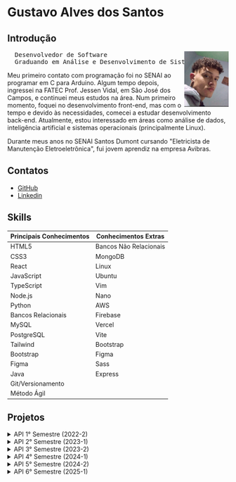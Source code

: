 # Gustavo Alves dos Santos

## Introdução
<img align="right" src="./assets/pfp.jpeg" alt="foto" width="20%" >
<p>
<pre>
  Desenvolvedor de Software   
  Graduando em Análise e Desenvolvimento de Sistemas
</pre>
</p>
 

Meu primeiro contato com programação foi no SENAI ao programar em C para Arduino. Algum tempo depois, ingressei na FATEC Prof. Jessen Vidal, em São José dos Campos, e continuei meus estudos na área. Num primeiro momento, foquei no desenvolvimento front-end, mas com o tempo e devido às necessidades, comecei a estudar desenvolvimento back-end. Atualmente, estou interessado em áreas como análise de dados, inteligência artificial e sistemas operacionais (principalmente Linux).


Durante meus anos no SENAI Santos Dumont cursando "Eletricista de Manutenção Eletroeletrônica", fui jovem aprendiz na empresa Avibras.

## Contatos
- [GitHub](https://github.com/ogustavoalves)
- [Linkedin](https://www.linkedin.com/in/ogustavoalves/)

## Skills

| **Principais Conhecimentos** | **Conhecimentos Extras**  |
|-----------------------------|--------------------------|
| HTML5                       | Bancos Não Relacionais   |
| CSS3                        | MongoDB                  |
| React                       | Linux                    |
| JavaScript                  | Ubuntu                   |
| TypeScript                  | Vim                      |
| Node.js                     | Nano                     |
| Python                      | AWS                      |
| Bancos Relacionais          | Firebase                 |
| MySQL                       | Vercel                   |
| PostgreSQL                  | Vite                     |
| Tailwind                    | Bootstrap                |
| Bootstrap                   | Figma                    |
| Figma                       | Sass                     |
| Java                        | Express                  |
| Git/Versionamento           |                          |
| Método Ágil                 |                          |

## Projetos

<details> 
<summary>API 1° Semestre (2022-2)</summary>

**Data:** *Agosto/2022*  
**Empresa:** *FATEC São José dos Campos - SP*  
Profº Antônio Egydio São Tiago Graça  

**Desafio:**  
Realizar a identificação de falhas nos equipamentos dos laboratórios de informática da FATEC-SJC, visando a abertura de solicitações internas para que as devidas correções sejam aplicadas de forma ágil e eficaz.

**Solução:**  
Para resolver o problema sugerido, criamos uma solução que facilita a abertura de chamados para o técnico e também possibilita a visualização rápida das máquinas em cada sala, permitindo que o técnico saiba o estado de cada uma. Essa visualização é personalizável.

A problemática apresentada era fazer o mapeamento dos computadores da FATEC que precisassem de manutenção, exibindo-os em um layout que mimetizasse os laboratórios.

A equipe chegou à seguinte solução:

**Requisitos**
- [x] Página Home
- [x] Páginas dos Laboratórios (3º e 4º andar)
- [x] Página do Técnico
- [x] Funções referentes ao login do Técnico
- [x] Implementação do Flask
- [x] Responsividade

### Imagens do Projeto
<img src="./assets/mvp-sprint4.gif" alt="aplicação rodando">

Para mais informações:  
[GitHub](https://github.com/ogustavoalves/API_MirageGroup)

#### Tecnologias Utilizadas

| Nome       | Descrição                                              |
|------------|--------------------------------------------------------|
| HTML5      | Estruturação de páginas web                            |
| CSS3       | Estilização das páginas web                            |
| JavaScript | Adicionar dinamismo/comportamento às páginas            |
| Bootstrap  | Framework CSS que facilita a estilização               |
| Python     | Linguagem de programação usada no backend               |
| Flask      | Microframework web usado como base da aplicação         |
| MySQL      | Banco de dados relacional para armazenar dados de usuários e login do técnico |
| Heroku     | Serviço usado para hospedar o backend                   |
| GitHub     | Usado para versionamento da aplicação                   |
| Figma      | Usado para desenvolver o MVP do projeto                 |

### Contribuições Pessoais

Na sessão de controle de chamados, fui responsável por exibir os cards e filtrá-los entre resolvidos e não resolvidos, atribuindo cores específicas para facilitar o entendimento do usuário. Isso foi feito usando JavaScript DOM, manipulando o HTML e CSS. No geral, minha participação prática nesse projeto foi mínima devido às minhas skills, que eram inferiores às dos meus colegas de equipe, então me reservei a dar suporte e fornecer/avaliar ideias com o time. 

### Hard Skills

| Skill          |  Proficiência |  Descrição                                                |
|----------------|---------------|-----------------------------------------------------------|
| HTML5          | 9/10          | Estruturar páginas web, usar elementos semânticos e aplicar técnicas de formatação e layout. |
| CSS3           | 9/10          | Estilizar páginas web aplicando técnicas de layout responsivo. |
| JavaScript DOM | 6/10          | Usar o JavaScript DOM para alterar elementos na aplicação web e exibir dinamicamente o conteúdo desejado. |
| Git            | 8/10          | Trabalhar com versionamento de código, dividindo o projeto em branches para melhor organização. |

### Soft Skills

- **Comunicação**:  
  Aprimorei minha capacidade de comunicar ideias com clareza e ouvir ativamente meus colegas de equipe em busca de consenso e soluções para os problemas impostos. Exemplo: quando precisávamos decidir o que seria melhor exibir na página inicial do app, concluímos que um "tutorial" de uso seria uma ótima escolha.

- **Trabalho em equipe**:  
  Desenvolvi uma melhor aptidão para trabalhar em equipe, combinando meus esforços com os dos outros e compensando falhas e fraquezas do grupo. Exemplo: ao decidir quais membros da equipe atuariam melhor no front-end e quais no back-end.

- **Resolução de problemas**:  
  Minha forma de enxergar problemas e apresentar soluções foi grandemente aprimorada. Tornei-me capaz de abordar um desafio grande, quebrando-o em partes menores e solucionando-as gradualmente. Também aprendi a priorizar soluções, focando naquelas que trariam maior valor ao cliente ou à pessoa com o problema.

</details>

<!----------------------------------------------->

<details> 
<summary>API 2° Semestre (2023-1)</summary>

**Data:** *Fevereiro/2023*  
**Empresa:** *FATEC São José dos Campos - SP*  
Profº Giuliano Araújo Bertoti  

**Problemática:**  
Muitas escolas enfrentam dificuldades no gerenciamento do fluxo escolar em sala de aula devido à falta de ferramentas adequadas para organizar e acompanhar as atividades de professores e alunos. Além disso, a limitação ou ausência de conexão com a internet em algumas regiões prejudica o uso de soluções baseadas na web, dificultando o acesso a informações essenciais para o planejamento e a execução das aulas. Isso cria a necessidade de uma solução prática, acessível e independente da conectividade, para que os professores possam gerenciar de forma eficiente as atividades escolares no dia a dia.

**Solução:**  
A solução encontrada foi uma aplicação para otimizar a gestão acadêmica, oferecendo funcionalidades que permitem o gerenciamento completo de alunos, turmas, atividades e notas. Com telas específicas para visão geral, cadastro e acompanhamento, o sistema centraliza informações e automatiza processos, proporcionando maior eficiência e organização no ambiente escolar. Essa solução visa atender às necessidades de professores, facilitando o monitoramento do desempenho dos alunos e o planejamento pedagógico.

**Composição**
- [x] Tela Home/"Visão Geral"
- [x] Tela de Aluno
- [x] Tela de Atividade
- [x] Tela de Notas
- [x] Cadastro de Turmas
- [x] Cadastro de Alunos
- [x] Cadastro de Atividades
- [x] Cadastro de Notas

### Imagens do Projeto
<img src="https://github.com/MirageGroup/API_MirageGroup_2sem/assets/56747051/0679c30b-f9d5-464e-81de-0c84bfbf7ad9" alt="aplicação rodando">

Para mais informações:  
[GitHub](https://github.com/MirageGroup/API_MirageGroup_2sem)

#### Tecnologias Utilizadas

| Skill      |  Descrição                                                     |
|------------|----------------------------------------------------------------|
| Java       | Linguagem usada no backend da aplicação.                       |
| Java Swing | Biblioteca usada para criar interfaces de aplicações Java Desktop. |
| MySQL      | Banco de dados relacional usado para armazenar as informações. |
| GitHub     | Usado para o versionamento da aplicação.                       |
| Figma      | Usado para desenvolver o MVP do projeto.                       |

### Contribuições Pessoais (Papel Scrum: Dev Team)

Fiquei encarregado de implementar o método que obtinha o nome das atividades ("Assignments"), utilizando "Java ArrayList", garantindo que a aplicação processasse e exibisse os dados de maneira eficiente. Além disso, cuidei de ajustes mínimos na aparência do app, aprimorando a experiência do usuário com detalhes visuais. Também contribui na modelagem do banco de dados em MySQL, ajudando a estruturar a base de dados de forma otimizada e alinhada às necessidades do projeto. Minha atuação foi fundamental para a integração entre o front-end e o back-end da aplicação.

### Hard Skills

| Skill      |  Proficiência |  Descrição                                                     |
|------------|---------------|----------------------------------------------------------------|
| Java       | 7/10          | Desenvolver com a linguagem e programar orientado a objetos.   |
| Java Swing | 6/10          | Criar interfaces (GUI) para programas Java Desktop.            |
| MySQL      | 8/10          | Desenvolvi melhor capacidade ao modelar banco de dados.        |
| GitHub/Git | 9/10          | Realizar merges de branches pessoais com a branch principal do projeto. |

### Soft Skills

- **Comunicação**:  
  Desenvolvi melhor capacidade de comunicar minhas falhas e necessidades à equipe. Exemplo: ao solicitar mais tempo para focar em entender Orientação a Objetos e a biblioteca Java Swing.

- **Trabalho em equipe**:  
  Aprimorei minha capacidade de trabalhar em equipe, aprendendo a dividir esforços e tarefas de acordo com as forças e capacidades de cada membro. Exemplo: dividir tarefas práticas e de estudo conforme a aptidão de cada integrante com Java e Orientação a Objetos.

- **Proatividade**:  
  Tornei-me capaz de identificar pontos onde minha atuação era necessária e agi para ajudar minha equipe.

- **Flexibilidade**:  
  Aprendi a lidar com a frustração e a reiniciar o projeto sem perder tempo. Exemplo: ao ter que descartar as interfaces feitas com JavaFX e reiniciar com Java Swing.

</details>

<!----------------------------------------------->

<details> 
<summary>API 3° Semestre (2023-2)</summary>

**Data:** *Agosto/2023*  
**Empresa:** *IONIC Health*  
**Área de atuação:** A Ionic Health atua na digitalização e automação da medicina diagnóstica, com foco em IoT, inteligência artificial e monitoramento remoto, otimizando processos médicos, equipamentos e serviços para melhorar a eficiência e qualidade na saúde​.

**Problemática:**  
Empresas que adotam padrões de qualidade baseados em ISOs frequentemente enfrentam desafios no gerenciamento de processos e procedimentos relacionados à sua aplicação. A falta de uma plataforma centralizada para organizar, monitorar e garantir conformidade dificulta a execução consistente desses padrões. Isso pode levar a falhas no acompanhamento das normas, retrabalho e perda de eficiência operacional, comprometendo a qualidade geral dos processos e a conformidade com auditorias.

**Solução:**  
A equipe desenvolveu como solução a plataforma, que visava resolver os desafios enfrentados por empresas que adotam padrões de qualidade baseados em ISOs, oferecendo um sistema centralizado para o gerenciamento de processos e evidências. Com funcionalidades como uma página de Kanban para visualização de tarefas, cadastro de processos e usuários, além de um sistema de login e controle de evidências, a ferramenta facilitava o acompanhamento das normas e promovia a conformidade. A responsividade garantia o acesso em diferentes dispositivos, melhorando a eficiência operacional e minimizando retrabalho, o que contribuiu para a qualidade e preparação para auditorias.

**Compisição**
- [x] Página de Kanban
- [x] Cadastro de processos
- [x] Cadastro/Login de usuário
- [x] Cadastro de evidências
- [x] Responsividade

### Imagens do Projeto
<img src="https://camo.githubusercontent.com/a7c73675294403daa2efb06d117a5429bb44562b81ac7646fb7c15579929520f/68747470733a2f2f696d672e796f75747562652e636f6d2f76692f6c6332583667744a5674592f6d617872657364656661756c742e6a7067" alt="aplicação rodando">

Para mais informações:  
[GitHub](https://github.com/MirageGroup/API_MirageGroup_3sem)

#### Tecnologias Utilizadas

| Nome         |  Descrição                                                              |
|--------------|-------------------------------------------------------------------------|
| Node.js      | Framework para rodar JavaScript como linguagem de backend.              |
| TypeScript   | Superset do JavaScript, adicionando tipagem estática opcional.          |
| MySQL        | Banco de dados relacional.                                              |
| React        | Biblioteca JavaScript usada para criar páginas web dinâmicas.           |
| Figma        | Usado para criar o MVP do projeto.                                      |

### Contribuições Pessoais (Papel Scrum: Dev Team)

Minhas funções incluíram a criação da maior parte do protótipo no Figma, onde desenvolvi o design das interfaces e a experiência do usuário, garantindo uma navegação intuitiva e fluída. Além disso, criei a estrutura da tela de Kanban, utilizando React com JavaScript, o que permitiu uma interação eficiente com as tarefas e um fluxo de trabalho organizado. Minha contribuição foi focada no front-end do projeto, assegurando que tanto o design visual quanto a implementação das funcionalidades estivessem alinhados com as necessidades do sistema.

### Hard Skills

| Skill       |  Proficiência |  Descrição   |
|-------------|---------------|--------------|
| JavaScript  | 8/10          | Aprendi a programar com JavaScript no front-end, usando-o no React. |
| React       | 8/10          | Aprendi a desenvolver páginas web dinâmicas usando React. |
| Figma       | 9/10          | Tornei-me capaz de criar protótipos no Figma. |

### Soft Skills

- **Autonomia**:  
  Fui capaz de identificar as necessidades da equipe e os problemas do projeto, tomando a frente para aprender como resolvê-los e efetivamente resolvê-los sem pedir auxílio dos meus colegas o tempo todo. Exemplo: ao criar o protótipo da plataforma no Figma, uma ferramenta com a qual tinha pouca experiência.

- **Desenvolver Soluções**:  
  Tendo em mente o problema apresentado, aprendi a desenvolver soluções pensando em ideias que abordam problemas semelhantes. Exemplo: quando sugeri a ideia de um Kanban como funcionalidade principal da plataforma.

</details>


<!----------------------------------------------->

<details> 
<summary>API 4° Semestre (2024-1)</summary>

**Data:** *Fevereiro/2024*  
**Empresa:** *SIATT*  
**Área de atuação:** A Siatt desenvolve sistemas de defesa de alta tecnologia, incluindo mísseis inteligentes e integração de sistemas complexos, fornecendo soluções avançadas para atender demandas militares e estratégicas no Brasil​.

**Problemática:**  
O agendamento de reuniões é um processo frequentemente ineficiente, especialmente em ambientes corporativos que envolvem diversas fontes de dados e necessidades distintas, como diferentes formatos (presencial, online, híbrido) e níveis de permissão. A ausência de automação nesse processo resulta em desperdício de tempo, conflitos de agenda e falta de organização. Além disso, a preparação manual de atas aumenta a carga administrativa, dificultando a otimização do fluxo de trabalho e a colaboração eficiente entre os participantes.

**Solução:**  
O time desenvolveu uma plataforma para otimizar o agendamento de reuniões em ambientes corporativos, resolvendo problemas de ineficiência e falta de organização. A aplicação incluía páginas para Home, Salas, Reuniões e Usuário, além de funcionalidades para cadastro, exclusão e edição de reuniões e usuários. A ferramenta automatizava o processo de agendamento e organização, minimizando conflitos de agenda e economizando tempo. A responsividade garantiu o acesso em diferentes dispositivos, enquanto a gestão de permissões e tipos de reuniões (presenciais, online ou híbridas) melhorava a colaboração e a eficiência do fluxo de trabalho.

**Composição**
- [x] Páginas: Home, Salas, Reuniões e Usuário
- [x] Cadastro de: Reuniões e Usuários
- [x] Funcionalidades relacionadas às reuniões (exclusão, deleção)
- [x] Responsividade

### Imagens do Projeto
<img src="./assets/API4.jpeg" alt="aplicação rodando">

Para mais informações:  
[GitHub](https://github.com/MirageGroup/API_MirageGroup_4sem)

#### Tecnologias Utilizadas

| Nome             |  Descrição                                                                  |
|------------------|-----------------------------------------------------------------------------|
| React            | Desenvolvimento da interface do usuário.                                    |
| TypeScript       | Linguagem utilizada para o desenvolvimento frontend e backend.              |
| Node.js          | Backend responsável por gerenciar as funcionalidades da aplicação.          |
| TypeORM          | Integração com o banco de dados para gerenciamento de informações.          |
| API do Zoom      | Conexão direta com o Zoom para facilitar a organização de reuniões virtuais. |
| AWS              | Hospedagem da aplicação e gerenciamento de serviços na nuvem.               |

### Contribuições Pessoais (Papel Scrum: Dev Team)

Efetuei algumas alterações mínimas no carousel de reuniões e no calendário, utilizando React com TypeScript, para melhorar a usabilidade e a performance dessas funcionalidades. Além disso, fui responsável pela criação do protótipo da aplicação no Figma, onde trabalhei no design das telas e na definição da experiência do usuário. Minha contribuição foi crucial para garantir que as interfaces fossem visualmente atraentes e funcionais, além de proporcionar uma base sólida para o desenvolvimento da aplicação.

### Hard Skills

| Skill       |  Proficiência |  Descrição   |
|-------------|---------------|--------------|
| TypeScript  | 6/10          | Aprimorei minha capacidade de desenvolver com TypeScript no front-end. |
| React       | 8/10          | Melhorei meu desenvolvimento de páginas web dinâmicas usando React. |
| Figma       | 9/10          | Tornei-me capaz de criar protótipos no Figma com mais eficiência e usando técnicas intermediárias. |

### Soft Skills

- **Pensamento em Terceira Pessoa (Usuário)**:  
  Fui capaz de aprimorar minha habilidade de me colocar no lugar do usuário. Exemplo: ao desenvolver a UI do projeto, precisei pensar em como o usuário agiria ao utilizar nossa plataforma.

</details>


<!------------------------------>

<details> 
<summary>API 5° Semestre (2024-2)</summary>

**Data:** *Agosto/2024*  
**Empresa:** *Kersys*  
**Área de atuação:** A Kersys é uma empresa brasileira que oferece soluções tecnológicas para a gestão florestal e agrícola, focando na otimização de recursos e processos. Seus sistemas auxiliam no planejamento e controle de plantios florestais e operações agrícolas.

**Problemática:**  
Desenvolver um aplicativo para produtores rurais, com o objetivo de permitir o acompanhamento das variações climáticas em suas lavouras. O sistema deve possibilitar o cadastro de pontos de monitoramento, permitindo a visualização de gráficos sobre a pluviometria e temperatura desde uma data informada até o momento atual.

**Solução:**  
A solução na qual o time chegou foi um plataforma interativa voltada para o gerenciamento de pontos georreferenciados, com foco em cultivos ou áreas específicas. Oferece funcionalidades completas, como cadastro e autenticação de usuários, mapeamento e registro de coordenadas, histórico de dados em um dashboard informativo, e personalização no perfil do usuário. Além disso, conta com notificações push para manter os usuários atualizados em tempo real. A interface intuitiva visa facilitar o uso, promovendo eficiência e organização.

**Composição**
- [x] Tela de Cadastro
- [x] Tela de Login
- [x] Funcionalidade de Cadastro/Login de usuário
- [x] Tela de seleção de pontos (mapa)
- [x] Tela de cadastro de coordenadas/cultivos
- [x] Tela de dashboard/histórico
- [x] Tela de perfil
- [x] Tela home
- [x] Funcionalidade de disparo de notificações push


### Imagens do Projeto
<img src="assets/gif-api-5.gif" alt="aplicação rodando">

Para mais informações:  
[GitHub](https://github.com/MirageGroup/API_MirageGroup_5_Semestre)

#### Tecnologias Utilizadas

| Nome         |  Descrição                                                              |
|--------------|-------------------------------------------------------------------------|
| Node.js      | Framework para rodar JavaScript como linguagem de backend.              |
| TypeScript   | Superset do JavaScript, adicionando tipagem estática opcional.          |
| Firebase     | Banco de dados não relacional.                                          |
| React Native | Estrutura de software usada para desenvolver aplicativos móveis.        |
| Figma        | Usado para criar o MVP do projeto.                                      |
| Android Studio | IDE usada para testar e criar aplicativos android.                    |

### Contribuições Pessoais (Papel Scrum: Product Owner)

Atuei como Product Owner, sendo responsável por conduzir o processo de coleta de requisitos, o que incluía fazer perguntas detalhadas ao cliente para entender suas necessidades e expectativas. Também apresentei as sprints, garantindo que a equipe tivesse clareza sobre os objetivos e as entregas em cada fase. A comunicação constante com o cliente e a equipe foi essencial para o sucesso do projeto.

### Hard Skills

| Skill       |  Proficiência |  Descrição   |
|-------------|---------------|--------------|
| Jira        |    7/10       | Aprendi a usar a plataforma para gerenciar o projeto, quebrando e atribuindo tasks |
| Figma       |    9/10       | Aprimorei minha capacidade de criar o MVP do projeto. |


### Soft Skills

- **Comunicação em público**:  
  Tornei-me melhor em falar em público devido às apresentações de sprint ao cliente, aprendendo a apresentar nosso produto em um espaço de tempo curto no "formato de pitch de vendas". Exemplo: todas as apresentações de sprint da 5° API.

- **Priorizar tarefas**:  
  Aprendi a selecionar tarefas conforme seu valor para o projeto final, entendendo o que é de maior importância para o cliente e negociando com a equipe para focar em tal tarefa. Exemplo: quando decidimos deixar o sistema de login do usuário para a segunda sprint, focando na tarefa de "conectividade".

</details>

<!------------------------------>

<details> 
<summary>API 6° Semestre (2025-1)</summary>

**Data:** *Fevereito/2025*  
**Empresa:** *Dom Rock*  
**Área de atuação:** A Dom Rock atua na área de Big Data e Inteligência Artificial, oferecendo soluções para integração, análise e gestão de dados em larga escala. Suas plataformas atendem empresas B2B com foco em automação de decisões, otimização de processos e geração de insights estratégicos.


**Problemática:**  
O desafio da Dom Rock consiste em criar uma aplicação web para avaliação de respostas de LLMs, visando aprimorar o retreinamento desses modelos por meio de feedback humano. A aplicação deve permitir o envio de um prompt para dois LLMs via API simultaneamente, apresentar as duas respostas obtidas e permitir que o usuário avalie cada resposta e compare-as, justificando qual foi a melhor. Todas essas informações deverão ser gravadas em um banco de dados para futuros retreinamentos dos LLMs.

**Solução:**  
A solução na qual o time chegou foi um plataforma com uma interface para conversa (chat) com dois LLMs em simultâneo, além da funcionalidade de avaliação de cada resposta e uma tela de dashboard onde são apresentados os gráficos de comparativo entre modelos e de tempo de resposta de cada modelo.

**Composição**
- [x] Tela de caht
- [x] Tela de Dashboard
- [x] Funcionalidade de avaliação de respostas
- [x] Conexão com dois LLMs (Qwen & Deepseek)
- [x] "Tom de conversa" dos modelos editado visando maior empatia
- [x] Funcionalidade de RAG (Retrieval-Augmented Generation) 
- [x] Armazenamento de dados visando RLHF (Reinforcement learning from human feedback)


### Imagens do Projeto
<img src="assets/api_6.gif" alt="aplicação 6 rodando">

Para mais informações:  
[GitHub](https://github.com/MirageGroup/API_MirageGroup_6_Semestre)

#### Tecnologias Utilizadas

| Nome         | Descrição                                                               |
|--------------|-------------------------------------------------------------------------|
| Vue.js       | Framework progressivo para a construção de interfaces de usuário. |
| Spring Boot  | Framework para facilitar a criação de aplicações Java autônomas e baseadas em microserviços. |
| Python       | Linguagem de programação de alto nível, amplamente usada para desenvolvimento web, análise de dados e inteligência artificial. |
| FastAPI      | Moderno framework web para a construção de APIs com Python, baseado em tipos padrão do Python. |
| LangChain    | Framework para o desenvolvimento de aplicações alimentadas por grandes modelos de linguagem (LLMs). |
| Groq         | Plataforma de inferência para LLMs que oferece desempenho de baixa latência. |
| Qwen         | Família de modelos de linguagem grandes de código aberto, desenvolvidos pelo Alibaba Cloud. |
| DeepSeek     | Modelos de linguagem grandes de código aberto para uma variedade de tarefas. |
| MongoDB      | Banco de dados NoSQL orientado a documentos, projetado para escalabilidade e agilidade no desenvolvimento. |
| ChromaDB | Banco de dados de vetores de código aberto, ideal para aplicações de IA. |

### Contribuições Pessoais (Papel Scrum: Dev Team)

Atuei como Product Owner, sendo responsável por conduzir o processo de coleta de requisitos, o que incluía fazer perguntas detalhadas ao cliente para entender suas necessidades e expectativas. Também apresentei as sprints, garantindo que a equipe tivesse clareza sobre os objetivos e as entregas em cada fase. A comunicação constante com o cliente e a equipe foi essencial para o sucesso do projeto.

### Hard Skills

| Skill       |  Proficiência |  Descrição   |
|-------------|---------------|--------------|
| LangChain   |    9/10       | Aprendi a usar o framework de trabalho com LLMs que facilita o fluxo de criação e gerenciamento dos modelos. |
| FastAPI     |    7/10       | Aprendi a disponibilizar serviços via interface de programação. |
| Groq        |    9/10       | Aprendi a usar a ferramenta de aceleração de aceleração de respostas de LLMs. |
| ChromaDB    |    7/10       | Aprendi a armazenar localmente os vetores semânticos para serem posteriormente recuperados e usados no RAG. |
| Python      |    9/10       | Aprimorei minhas habilidades em programação orientada a objetos, consumo de APIs e padrões de projetos num geral (principalmente envolvendo IAs). |


### Soft Skills

- **Autonomia e comunicação assertiva**:  
  Desenvolvi autonomia ao conduzir apresentações de sprint ao cliente, assumindo a responsabilidade de apresentar o progresso do time de forma objetiva e estratégica, no estilo "pitch de vendas", mesmo com tempo limitado.  
  *Exemplo: quando organizei-me com um colega para desenvolver o serviço de comunicação com as LLMs e disponibilizar via API.*

- **Capacidade de resolução de problemas e tomada de decisão**:  
  Aprimorei minha capacidade de resolver problemas ao tomar decisões sobre prioridades junto à equipe, considerando o impacto para o cliente e o prazo do projeto.  
  *Exemplo: quando, ao não conseguir armazenar os vetores semânticos remotamente os vetores semânticos, organizei o projeto para apontar localmente os dados de modo a tornar mais simples a utilização de outros membros da equipe.*


</details>
